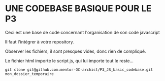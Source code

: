# UNE CODEBASE BASIQUE POUR LE P3

Ceci est une base de code concernant l'organisation de son code javascript

Il faut l'intégrer à votre repository.

Observer les fichiers, il sont presques vides, donc rien de compliqué.

Le fichier html importe le script.js, qui lui importe tout le reste...


```
git clone git@github.com:mentor-OC-archist/P3_JS_basic_codebase.git mon_dossier_temporaire
```